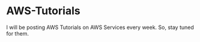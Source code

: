 # AWS-Tutorials

I will be posting AWS Tutorials on AWS Services every week.
So, stay tuned for them.


